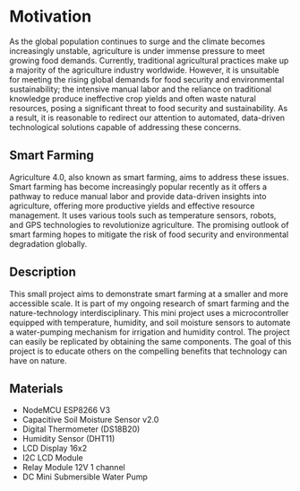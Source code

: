 # Motivation
As the global population continues to surge and the climate becomes increasingly unstable, agriculture is under immense pressure to meet growing food demands. Currently, traditional agricultural practices make up a majority of the agriculture industry worldwide. However, it is unsuitable for meeting the rising global demands for food security and environmental sustainability; the intensive manual labor and the reliance on traditional knowledge produce ineffective crop yields and often waste natural resources, posing a significant threat to food security and sustainability. As a result, it is reasonable to redirect our attention to automated, data-driven technological solutions capable of addressing these concerns. 

## Smart Farming
Agriculture 4.0, also known as smart farming, aims to address these issues. Smart farming has become increasingly popular recently as it offers a pathway to reduce manual labor and provide data-driven insights into agriculture, offering more productive yields and effective resource management. It uses various tools such as temperature sensors, robots, and GPS technologies to revolutionize agriculture. The promising outlook of smart farming hopes to mitigate the risk of food security and environmental degradation globally. 

## Description

This small project aims to demonstrate smart farming at a smaller and more accessible scale. It is part of my ongoing research of smart farming and the nature-technology interdisciplinary. This mini project uses a microcontroller equipped with temperature, humidity, and soil moisture sensors to automate a water-pumping mechanism for irrigation and humidity control. The project can easily be replicated by obtaining the same components. The goal of this project is to educate others on the compelling benefits that technology can have on nature.

## Materials

- NodeMCU ESP8266 V3
- Capacitive Soil Moisture Sensor v2.0
- Digital Thermometer (DS18B20)
- Humidity Sensor (DHT11)
- LCD Display 16x2
- I2C LCD Module
- Relay Module 12V 1 channel
- DC Mini Submersible Water Pump

